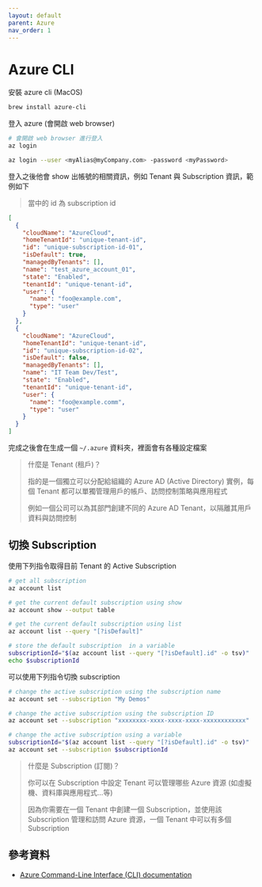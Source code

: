 ```yaml
---
layout: default
parent: Azure
nav_order: 1
---
```


# Azure CLI

安裝 azure cli (MacOS)

```bash
brew install azure-cli
```

登入 azure (會開啟 web browser)

```bash
# 會開啟 web browser 進行登入
az login

az login --user <myAlias@myCompany.com> -password <myPassword>
```

登入之後他會 show 出帳號的相關資訊，例如 Tenant 與 Subscription 資訊，範例如下

> 當中的 id 為 subscription id

```json
[
  {
    "cloudName": "AzureCloud",
    "homeTenantId": "unique-tenant-id",
    "id": "unique-subscription-id-01",
    "isDefault": true,
    "managedByTenants": [],
    "name": "test_azure_account_01",
    "state": "Enabled",
    "tenantId": "unique-tenant-id",
    "user": {
      "name": "foo@example.com",
      "type": "user"
    }
  },
  {
    "cloudName": "AzureCloud",
    "homeTenantId": "unique-tenant-id",
    "id": "unique-subscription-id-02",
    "isDefault": false,
    "managedByTenants": [],
    "name": "IT Team Dev/Test",
    "state": "Enabled",
    "tenantId": "unique-tenant-id",
    "user": {
      "name": "foo@example.comm",
      "type": "user"
    }
  }
]
```

完成之後會在生成一個 `~/.azure` 資料夾，裡面會有各種設定檔案

> 什麼是 Tenant (租戶)？
>
> 指的是一個獨立可以分配給組織的 Azure AD (Active Directory) 實例，每個 Tenant 都可以單獨管理用戶的帳戶、訪問控制策略與應用程式
>
> 例如一個公司可以為其部門創建不同的 Azure AD Tenant，以隔離其用戶資料與訪問控制

## 切換 Subscription

使用下列指令取得目前 Tenant 的 Active Subscription

```bash
# get all subscription
az account list

# get the current default subscription using show
az account show --output table

# get the current default subscription using list
az account list --query "[?isDefault]"

# store the default subscription  in a variable
subscriptionId="$(az account list --query "[?isDefault].id" -o tsv)"
echo $subscriptionId
```

可以使用下列指令切換 subscription

```bash
# change the active subscription using the subscription name
az account set --subscription "My Demos"

# change the active subscription using the subscription ID
az account set --subscription "xxxxxxxx-xxxx-xxxx-xxxx-xxxxxxxxxxxx"

# change the active subscription using a variable
subscriptionId="$(az account list --query "[?isDefault].id" -o tsv)"
az account set --subscription $subscriptionId
```

> 什麼是 Subscription (訂閱)？
>
> 你可以在 Subscription 中設定 Tenant 可以管理哪些 Azure 資源 (如虛擬機、資料庫與應用程式...等)
>
> 因為你需要在一個 Tenant 中創建一個 Subscription，並使用該 Subscription 管理和訪問 Azure 資源，一個 Tenant 中可以有多個 Subscription

## 參考資料

- [Azure Command-Line Interface (CLI) documentation](https://learn.microsoft.com/en-us/cli/azure/)

